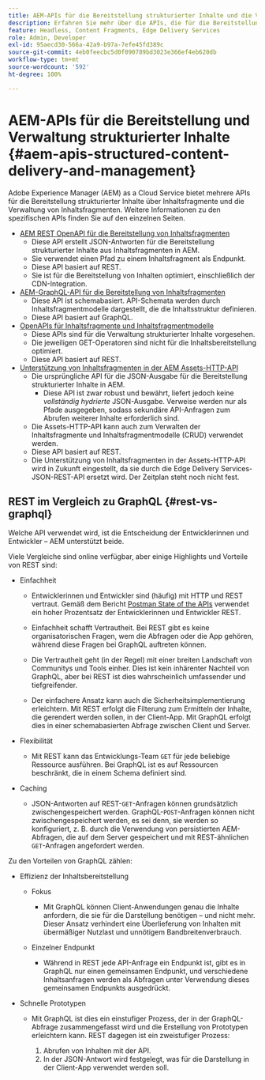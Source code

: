 ```yaml
---
title: AEM-APIs für die Bereitstellung strukturierter Inhalte und die Verwaltung von Inhaltsfragmenten
description: Erfahren Sie mehr über die APIs, die für die Bereitstellung strukturierter Inhalte und die Verwaltung von Inhaltsfragmenten verfügbar sind.
feature: Headless, Content Fragments, Edge Delivery Services
role: Admin, Developer
exl-id: 95aecd30-566a-42a9-b97a-7efe45fd389c
source-git-commit: 4eb0feecbc5d0f090789bd3023e366ef4eb620db
workflow-type: tm+mt
source-wordcount: '592'
ht-degree: 100%

---
```


# AEM-APIs für die Bereitstellung und Verwaltung strukturierter Inhalte {#aem-apis-structured-content-delivery-and-management}

Adobe Experience Manager (AEM) as a Cloud Service bietet mehrere APIs für die Bereitstellung strukturierter Inhalte über Inhaltsfragmente und die Verwaltung von Inhaltsfragmenten. Weitere Informationen zu den spezifischen APIs finden Sie auf den einzelnen Seiten.

* [AEM REST OpenAPI für die Bereitstellung von Inhaltsfragmenten](/help/headless/aem-rest-openapi-content-fragment-delivery.md)
   * Diese API erstellt JSON-Antworten für die Bereitstellung strukturierter Inhalte aus Inhaltsfragmenten in AEM.
   * Sie verwendet einen Pfad zu einem Inhaltsfragment als Endpunkt.
   * Diese API basiert auf REST.
   * Sie ist für die Bereitstellung von Inhalten optimiert, einschließlich der CDN-Integration.
* [AEM-GraphQL-API für die Bereitstellung von Inhaltsfragmenten](/help/headless/graphql-api/content-fragments.md)
   * Diese API ist schemabasiert. API-Schemata werden durch Inhaltsfragmentmodelle dargestellt, die die Inhaltsstruktur definieren.
   * Diese API basiert auf GraphQL.
* [OpenAPIs für Inhaltsfragmente und Inhaltsfragmentmodelle](/help/headless/content-fragment-openapis.md)
   * Diese APIs sind für die Verwaltung strukturierter Inhalte vorgesehen.
   * Die jeweiligen GET-Operatoren sind nicht für die Inhaltsbereitstellung optimiert.
   * Diese API basiert auf REST.
* [Unterstützung von Inhaltsfragmenten in der AEM Assets-HTTP-API](/help/assets/content-fragments/assets-api-content-fragments.md)
   * Die ursprüngliche API für die JSON-Ausgabe für die Bereitstellung strukturierter Inhalte in AEM.
      * Diese API ist zwar robust und bewährt, liefert jedoch keine *vollständig hydrierte* JSON-Ausgabe. Verweise werden nur als Pfade ausgegeben, sodass sekundäre API-Anfragen zum Abrufen weiterer Inhalte erforderlich sind.
   * Die Assets-HTTP-API kann auch zum Verwalten der Inhaltsfragmente und Inhaltsfragmentmodelle (CRUD) verwendet werden.
   * Diese API basiert auf REST.
   * Die Unterstützung von Inhaltsfragmenten in der Assets-HTTP-API wird in Zukunft eingestellt, da sie durch die Edge Delivery Services-JSON-REST-API ersetzt wird. Der Zeitplan steht noch nicht fest.

<!--
## JSON vs HTML {#json-vs-HTML}

The content delivery format used is driven by frontend implementation. Unstructured content/HTML for full-stack implementations, structured content/JSON for headless implementations, or a combination of both in hybrid implementations. 

Key considerations include:

* Definition
  * JSON (JavaScript Object Notation) - used to represent, access and process structured data. 
  * HTML (HyperText Markup Language) - a markup language of tags and elements in a hierarchical structure.
* Primary Purpose
  * JSON is often used for transferring structure content between the server and client app.
  * HTML is the standard markup language for creating and rendering web pages in a browser.
-->

## REST im Vergleich zu GraphQL {#rest-vs-graphql}

Welche API verwendet wird, ist die Entscheidung der Entwicklerinnen und Entwickler – AEM unterstützt beide.

Viele Vergleiche sind online verfügbar, aber einige Highlights und Vorteile von REST sind:

* Einfachheit

   * Entwicklerinnen und Entwickler sind (häufig) mit HTTP und REST vertraut. Gemäß dem Bericht [Postman State of the APIs](https://www.postman.com/state-of-api/) verwendet ein hoher Prozentsatz der Entwicklerinnen und Entwickler REST.

   * Einfachheit schafft Vertrautheit. Bei REST gibt es keine organisatorischen Fragen, wem die Abfragen oder die App gehören, während diese Fragen bei GraphQL auftreten können.

   * Die Vertrautheit geht (in der Regel) mit einer breiten Landschaft von Communitys und Tools einher. Dies ist kein inhärenter Nachteil von GraphQL, aber bei REST ist dies wahrscheinlich umfassender und tiefgreifender.

   * Der einfachere Ansatz kann auch die Sicherheitsimplementierung erleichtern. Mit REST erfolgt die Filterung zum Ermitteln der Inhalte, die gerendert werden sollen, in der Client-App. Mit GraphQL erfolgt dies in einer schemabasierten Abfrage zwischen Client und Server.

* Flexibilität

   * Mit REST kann das Entwicklungs-Team `GET` für jede beliebige Ressource ausführen. Bei GraphQL ist es auf Ressourcen beschränkt, die in einem Schema definiert sind.

* Caching

   * JSON-Antworten auf REST-`GET`-Anfragen können grundsätzlich zwischengespeichert werden. GraphQL-`POST`-Anfragen können nicht zwischengespeichert werden, es sei denn, sie werden so konfiguriert, z. B. durch die Verwendung von persistierten AEM-Abfragen, die auf dem Server gespeichert und mit REST-ähnlichen `GET`-Anfragen angefordert werden.

Zu den Vorteilen von GraphQL zählen:

* Effizienz der Inhaltsbereitstellung

   * Fokus

      * Mit GraphQL können Client-Anwendungen genau die Inhalte anfordern, die sie für die Darstellung benötigen – und nicht mehr. Dieser Ansatz verhindert eine Überlieferung von Inhalten mit übermäßiger Nutzlast und unnötigem Bandbreitenverbrauch.

   * Einzelner Endpunkt

      * Während in REST jede API-Anfrage ein Endpunkt ist, gibt es in GraphQL nur einen gemeinsamen Endpunkt, und verschiedene Inhaltsanfragen werden als Abfragen unter Verwendung dieses gemeinsamen Endpunkts ausgedrückt.

* Schnelle Prototypen

   * Mit GraphQL ist dies ein einstufiger Prozess, der in der GraphQL-Abfrage zusammengefasst wird und die Erstellung von Prototypen erleichtern kann. REST dagegen ist ein zweistufiger Prozess:

      1. Abrufen von Inhalten mit der API.
      2. In der JSON-Antwort wird festgelegt, was für die Darstellung in der Client-App verwendet werden soll.
